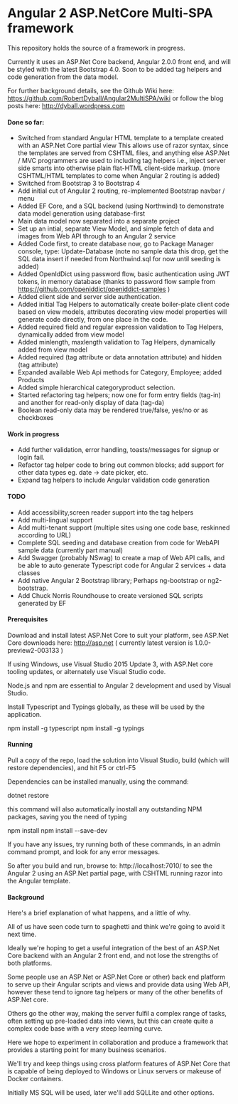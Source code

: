 # Angular 2 ASP.NetCore Multi-SPA framework

This repository holds the source of a framework in progress. 

Currently it uses an ASP.Net Core backend, Angular 2.0.0 front end, and will be styled with the latest Bootstrap 4.0.
Soon to be added tag helpers and code generation from the data model.


For further background details, see the Github Wiki here: https://github.com/RobertDyball/Angular2MultiSPA/wiki
or follow the blog posts here: http://dyball.wordpress.com

#### Done so far: 

- Switched from standard Angular HTML template to a template created with an ASP.Net Core partial view 
  This allows use of razor syntax, since the templates are served from CSHTML files, and anything else ASP.Net / MVC programmers are used to including tag helpers
  i.e., inject server side smarts into otherwise plain flat-HTML client-side markup.
  (more CSHTML/HTML templates to come when Angular 2 routing is added)
- Switched from Bootstrap 3 to Bootstrap 4
- Add initial cut of Angular 2 routing, re-implemented Bootstrap navbar / menu
- Added EF Core, and a SQL backend (using Northwind) to demonstrate data model generation using database-first
- Main data model now separated into a separate project
- Set up an intial, separate View Model, and simple fetch of data and images from Web API through to an Angular 2 service
- Added Code first, to create database now, go to Package Manager console, type: Update-Database
  (note no sample data this drop, get the SQL data insert if needed from Northwind.sql for now until seeding is added)
- Added OpenIdDict using password flow, basic authentication using JWT tokens, in memory database
  (thanks to password flow sample from https://github.com/openiddict/openiddict-samples )
- Added client side and server side authentication.
- Added initial Tag Helpers to automatically create boiler-plate client code based on view models, attributes decorating view model properties will generate code directly, from one place in the code.
- Added required field and regular expression validation to Tag Helpers, dynamically added from view model
- Added minlength, maxlength validation to Tag Helpers, dynamically added from view model
- Added required (tag attribute or data annotation attribute) and hidden (tag attribute)
- Expanded available Web Api methods for Category, Employee; added Products
- Added simple hierarchical categoryproduct selection. 
- Started refactoring tag helpers; now one for form entry fields (tag-in) and another for read-only display of data (tag-da)
- Boolean read-only data may be rendered true/false, yes/no or as checkboxes

#### Work in progress 
- Add further validation, error handling, toasts/messages for signup or login fail.
- Refactor tag helper code to bring out common blocks; add support for other data types eg. date -> date picker, etc.
- Expand tag helpers to include Angular validation code generation

#### TODO 
- Add accessibility,screen reader support into the tag helpers 
- Add multi-lingual support
- Add multi-tenant support (multiple sites using one code base, reskinned according to URL)
- Complete SQL seeding and database creation from code for WebAPI sample data (currently part manual)
- Add Swagger (probably NSwag) to create a map of Web API calls, and be able to auto generate Typescript code for Angular 2 services + data classes
- Add native Angular 2 Bootstrap library; Perhaps ng-bootstrap or ng2-bootstrap.  
- Add Chuck Norris Roundhouse to create versioned SQL scripts generated by EF

#### Prerequisites

Download and install latest ASP.Net Core to suit your platform, see ASP.Net Core downloads here: http://asp.net 
  ( currently latest version is 1.0.0-preview2-003133 )

If using Windows, use Visual Studio 2015 Update 3, with ASP.Net core tooling updates, 
or alternately use Visual Studio code.

Node.js and npm are essential to Angular 2 development and used by Visual Studio. 

Install Typescript and Typings globally, as these will be used by the application.

npm install -g typescript
npm install -g typings 
  

#### Running

Pull a copy of the repo, load the solution into Visual Studio, build (which will restore dependencies), and hit F5 or ctrl-F5

Dependencies can be installed manually, using the command:

dotnet restore

this command will also automatically inostall any outstanding NPM packages, saving you the need of typing

npm install
npm install --save-dev

If you have any issues, try running both of these commands, in an admin command prompt, and look for any error messages.

So after you build and run, browse to: http://localhost:7010/ to see the Angular 2 using an ASP.Net partial page, with CSHTML running razor into the Angular template.

#### Background

Here's a brief explanation of what happens, and a little of why.

All of us have seen code turn to spaghetti and think we're going to avoid it next time.

Ideally we're hoping to get a useful integration of the best of an ASP.Net Core backend with an Angular 2 front end, and not lose the strengths of both platforms. 

Some people use an ASP.Net or ASP.Net Core or other) back end platform to serve up their Angular scripts and views and provide data using Web API, however these tend to ignore tag helpers or many of the other benefits of ASP.Net core.

Others go the other way, making the server fulfil a complex range of tasks, often setting up pre-loaded data into views, but this can create quite a complex code base with a very steep learning curve.

Here we hope to experiment in collaboration and produce a framework that provides a starting point for many business scenarios.

We'll try and keep things using cross platform features of ASP.Net Core that is capable of being deployed to Windows or Linux servers or makeuse of Docker containers.

Initially MS SQL will be used, later we'll add SQLLite and other options.
